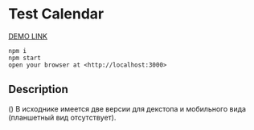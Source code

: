 # Test Calendar

  [DEMO LINK](https://cursorksu.github.io/test-basket-itstar/)

    npm i
    npm start
    open your browser at <http://localhost:3000>

## Description
(<!DOCTYPE html PUBLIC "-//W3C//DTD XHTML 1.0 Strict//EN" "http://www.w3.org/TR/xhtml1/DTD/xhtml1-strict.dtd">)
 В исходнике имеется две версии для декстопа и мобильного вида (планшетный вид отсутствует).
